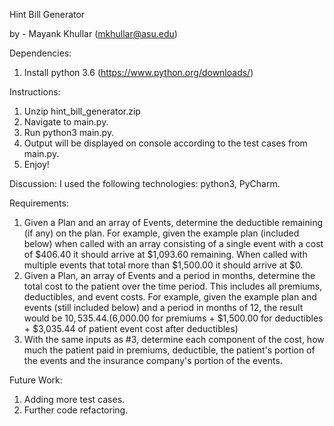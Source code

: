 Hint Bill Generator

by - Mayank Khullar (mkhullar@asu.edu)

Dependencies:
1. Install python 3.6 (https://www.python.org/downloads/)

Instructions:
1. Unzip hint_bill_generator.zip
2. Navigate to main.py.
3. Run python3 main.py.
4. Output will be displayed on console according to the test cases from main.py.
4. Enjoy!

Discussion:
I used the following technologies: python3, PyCharm.

Requirements:
1. Given a Plan and an array of Events, determine the deductible remaining (if any) on the plan. For example, given the example plan (included below) when called with an array consisting of a single event with a cost of $406.40 it should arrive at $1,093.60 remaining. When called with multiple events that total more than $1,500.00 it should arrive at $0.
2. Given a Plan, an array of Events and a period in months, determine the total cost to the patient over the time period. This includes all premiums, deductibles, and event costs. For example, given the example plan and events (still included below) and a period in months of 12, the result would be $10,535.44. ($6,000.00 for premiums + $1,500.00 for deductibles + $3,035.44 of patient event cost after deductibles)
3. With the same inputs as #3, determine each component of the cost, how much the patient paid in premiums, deductible, the patient's portion of the events and the insurance company's portion of the events.

Future Work:
1. Adding more test cases.
2. Further code refactoring.

